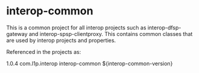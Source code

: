 # interop-common

This is a common project for all interop projects such as interop-dfsp-gateway and interop-spsp-clientproxy. This contains common classes that are used by interop projects and properties. 


Referenced in the projects as:

<properties>
    <interop-common-version>1.0.4</interop-common-version>
</properties>

<dependencies>
    <dependency>
        <groupId>com.l1p.interop</groupId>
            <artifactId>interop-common</artifactId>
            <version>${interop-common-version}</version>
    </dependency>
</dependencies>
